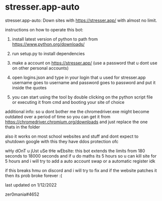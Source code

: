 # stresser.app-auto
stresser.app-auto: Down sites with https://stresser.app/ with almost no limit.

instructions on how to operate this bot:

1. install latest version of python to path from https://www.python.org/downloads/

2. run setup.py to install dependencies

3. make a account on https://stresser.app/ (use a password that u dont use on other personal accounts)

4. open logins.json and type in your login that u used for stresser.app username goes to username and password goes to password and put it inside the quotes

5. you can start using the tool by double clicking on the python script file or executing it from cmd and booting your site of choice

additional info: so u dont bother me the chromedriver.exe might become outdated over a period of time
so you can get it from https://chromedriver.chromium.org/downloads and just replace the one thats in the folder

also it works on most school websites and stuff and dont expect to shutdown google with this they have ddos protection ofc

wHy dOnT u jUst uSe tHe wEbsIte: this bot extends the limits from 180 seconds to 18000 seconds and if u do maths its 5 hours so u can kill site
for 5 hours and i will try to add a auto account swap or a automatic register idk

if this breaks hmu on discord and i will try to fix and if the website patches it then its prob broke forever :(

last updated on 1/12/2022

zer0mania#4652
